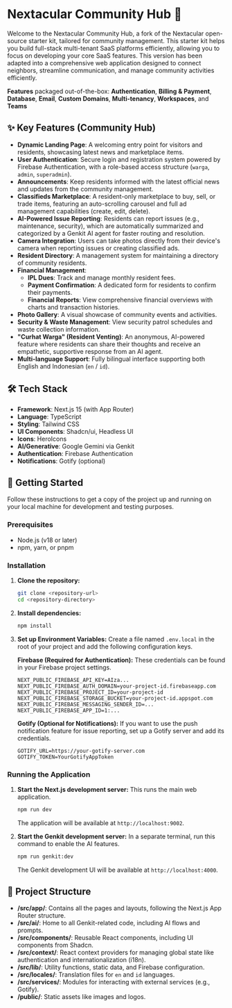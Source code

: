 # Nextacular Community Hub 🌙

Welcome to the Nextacular Community Hub, a fork of the Nextacular open-source starter kit, tailored for community management. This starter kit helps you build full-stack multi-tenant SaaS platforms efficiently, allowing you to focus on developing your core SaaS features. This version has been adapted into a comprehensive web application designed to connect neighbors, streamline communication, and manage community activities efficiently.

**Features** packaged out-of-the-box: **Authentication**, **Billing & Payment**, **Database**, **Email**, **Custom Domains**, **Multi-tenancy**, **Workspaces**, and **Teams**

## ✨ Key Features (Community Hub)

- **Dynamic Landing Page**: A welcoming entry point for visitors and residents, showcasing latest news and marketplace items.
- **User Authentication**: Secure login and registration system powered by Firebase Authentication, with a role-based access structure (`warga`, `admin`, `superadmin`).
- **Announcements**: Keep residents informed with the latest official news and updates from the community management.
- **Classifieds Marketplace**: A resident-only marketplace to buy, sell, or trade items, featuring an auto-scrolling carousel and full ad management capabilities (create, edit, delete).
- **AI-Powered Issue Reporting**: Residents can report issues (e.g., maintenance, security), which are automatically summarized and categorized by a Genkit AI agent for faster routing and resolution.
- **Camera Integration**: Users can take photos directly from their device's camera when reporting issues or creating classified ads.
- **Resident Directory**: A management system for maintaining a directory of community residents.
- **Financial Management**:
    - **IPL Dues**: Track and manage monthly resident fees.
    - **Payment Confirmation**: A dedicated form for residents to confirm their payments.
    - **Financial Reports**: View comprehensive financial overviews with charts and transaction histories.
- **Photo Gallery**: A visual showcase of community events and activities.
- **Security & Waste Management**: View security patrol schedules and waste collection information.
- **"Curhat Warga" (Resident Venting)**: An anonymous, AI-powered feature where residents can share their thoughts and receive an empathetic, supportive response from an AI agent.
- **Multi-language Support**: Fully bilingual interface supporting both English and Indonesian (`en` / `id`).

## 🛠️ Tech Stack

- **Framework**: Next.js 15 (with App Router)
- **Language**: TypeScript
- **Styling**: Tailwind CSS
- **UI Components**: Shadcn/ui, Headless UI
- **Icons**: HeroIcons
- **AI/Generative**: Google Gemini via Genkit
- **Authentication**: Firebase Authentication
- **Notifications**: Gotify (optional)

## 🚀 Getting Started

Follow these instructions to get a copy of the project up and running on your local machine for development and testing purposes.

### Prerequisites

- Node.js (v18 or later)
- npm, yarn, or pnpm

### Installation

1.  **Clone the repository:**
    ```bash
    git clone <repository-url>
    cd <repository-directory>
    ```

2.  **Install dependencies:**
    ```bash
    npm install
    ```

3.  **Set up Environment Variables:**
    Create a file named `.env.local` in the root of your project and add the following configuration keys.

    **Firebase (Required for Authentication):**
    These credentials can be found in your Firebase project settings.
    ```env
    NEXT_PUBLIC_FIREBASE_API_KEY=AIza...
    NEXT_PUBLIC_FIREBASE_AUTH_DOMAIN=your-project-id.firebaseapp.com
    NEXT_PUBLIC_FIREBASE_PROJECT_ID=your-project-id
    NEXT_PUBLIC_FIREBASE_STORAGE_BUCKET=your-project-id.appspot.com
    NEXT_PUBLIC_FIREBASE_MESSAGING_SENDER_ID=...
    NEXT_PUBLIC_FIREBASE_APP_ID=1:...
    ```

    **Gotify (Optional for Notifications):**
    If you want to use the push notification feature for issue reporting, set up a Gotify server and add its credentials.
    ```env
    GOTIFY_URL=https://your-gotify-server.com
    GOTIFY_TOKEN=YourGotifyAppToken
    ```

### Running the Application

1.  **Start the Next.js development server:**
    This runs the main web application.
    ```bash
    npm run dev
    ```
    The application will be available at `http://localhost:9002`.

2.  **Start the Genkit development server:**
    In a separate terminal, run this command to enable the AI features.
    ```bash
    npm run genkit:dev
    ```
    The Genkit development UI will be available at `http://localhost:4000`.

## 📂 Project Structure

- **/src/app/**: Contains all the pages and layouts, following the Next.js App Router structure.
- **/src/ai/**: Home to all Genkit-related code, including AI flows and prompts.
- **/src/components/**: Reusable React components, including UI components from Shadcn.
- **/src/context/**: React context providers for managing global state like authentication and internationalization (i18n).
- **/src/lib/**: Utility functions, static data, and Firebase configuration.
- **/src/locales/**: Translation files for `en` and `id` languages.
- **/src/services/**: Modules for interacting with external services (e.g., Gotify).
- **/public/**: Static assets like images and logos.
